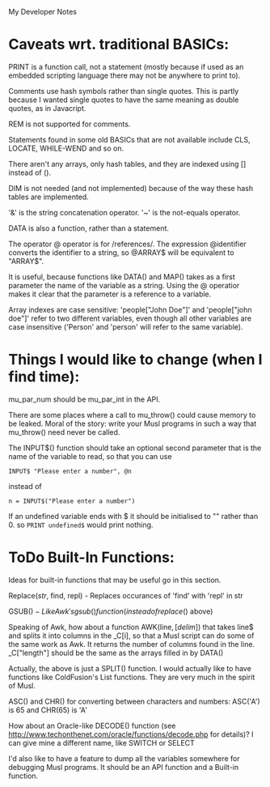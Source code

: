 My Developer Notes

Caveats wrt. traditional BASICs:
================================

PRINT is a function call, not a statement (mostly because if used as an embedded scripting language there may not be anywhere to print to).

Comments use hash symbols rather than single quotes. This is partly because I wanted single quotes to have the same meaning as double quotes, as in Javacript.

REM is not supported for comments.

Statements found in some old BASICs that are not available include CLS, LOCATE, WHILE-WEND and so on.

There aren't any arrays, only hash tables, and they are indexed using [] instead of ().

DIM is not needed (and not implemented) because of the way these hash tables are implemented.

'&' is the string concatenation operator.
'~' is the not-equals operator.

DATA is also a function, rather than a statement.

The operator @ operator is for /references/. The expression @identifier converts the identifier to a string, so @ARRAY$ will be equivalent to "ARRAY$". 

It is useful, because functions like DATA() and MAP() takes as a first parameter the name of the variable as a string. Using the @ operatior makes it clear that the parameter is a reference to a variable.

Array indexes are case sensitive: 'people["John Doe"]' and 'people["john doe"]' refer to two different variables, even though all other variables are case insensitive ('Person' and 'person' will refer to the same variable). 

Things I would like to change (when I find time):
=================================================

mu_par_num should be mu_par_int in the API.

There are some places where a call to mu_throw() could cause memory to be leaked. Moral of the story: write your Musl programs in such a way that mu_throw() need never be called.

The INPUT$() function should take an optional second parameter that is the name of the variable to read, so that you can use
	
	INPUT$ "Please enter a number", @n
	
instead of
	
	n = INPUT$("Please enter a number")
	
If an undefined variable ends with $ it should be initialised to "" rather than 0.
so `PRINT undefined$` would print nothing.

ToDo Built-In Functions:
========================

Ideas for built-in functions that may be useful go in this section.

Replace$(str$, find, repl) - Replaces occurances of 'find' with 'repl' in str

GSUB$() - Like Awk's gsub() function (instead of replace$() above)

Speaking of Awk, how about a function AWK(line$, [delim$]) that takes line$ and splits it into columns in the _C[i], so that a Musl script can do some of the same work as Awk. It returns the number of columns found in the line. _C["length"] should be the same as the arrays filled in by DATA() 

Actually, the above is just a SPLIT() function. I would actually like to have functions like ColdFusion's List functions. They are very much in the spirit of Musl.

ASC() and CHR() for converting between characters and numbers: ASC('A') is 65 and CHR(65) is 'A'

How about an Oracle-like DECODE() function (see http://www.techonthenet.com/oracle/functions/decode.php for details)? I can give mine a different name, like SWITCH or SELECT

I'd also like to have a feature to dump all the variables somewhere for debugging Musl programs. It should be an API function and a Built-in function.
